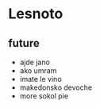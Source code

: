 # Lesnoto

## future

 - ajde jano
 - ako umram
 - imate le vino
 - makedonsko devoche
 - more sokol pie
